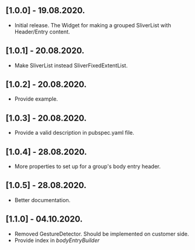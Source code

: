 ## [1.0.0] - 19.08.2020.

* Initial release. The Widget for making a grouped SliverList with Header/Entry content.

## [1.0.1] - 20.08.2020.

* Make SliverList instead SliverFixedExtentList.

## [1.0.2] - 20.08.2020.

* Provide example.

## [1.0.3] - 20.08.2020.

* Provide a valid description in pubspec.yaml file.

## [1.0.4] - 28.08.2020.

* More properties to set up for a group's body entry header.

## [1.0.5] - 28.08.2020.

* Better documentation.

## [1.1.0] - 04.10.2020.

* Removed GestureDetector. Should be implemented on customer side.
* Provide index in _bodyEntryBuilder_ 